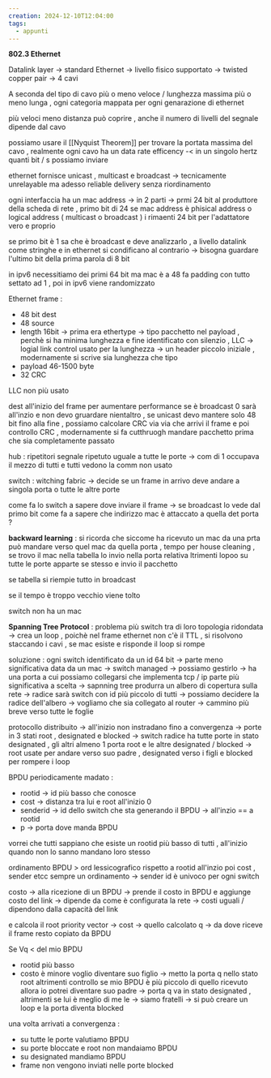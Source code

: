 ```yaml
---
creation: 2024-12-10T12:04:00
tags:
  - appunti
---
```

**802.3 Ethernet**

Datalink layer -> standard Ethernet -> livello fisico supportato -> twisted copper pair -> 4 cavi 

A seconda del tipo di cavo più o meno veloce / lunghezza massima più o meno lunga , ogni categoria mappata per ogni genarazione di ethernet 

più veloci meno distanza può coprire , anche il numero di livelli del segnale dipende dal cavo 

possiamo usare il [[Nyquist Theorem]] per trovare la portata massima del cavo , realmente ogni cavo ha un data rate efficency -< in un singolo hertz quanti bit / s possiamo inviare

ethernet fornisce unicast , multicast e broadcast -> tecnicamente unrelayable ma adesso reliable delivery senza riordinamento 

ogni interfaccia ha un mac address -> in 2 parti -> prmi 24 bit al produttore della scheda di rete , primo bit di 24 se mac address è phisical address o logical address ( multicast o broadcast ) i rimaenti 24 bit per l'adattatore vero e proprio 

se primo bit è 1 sa che è broadcast e deve analizzarlo , a livello datalink come stringhe e in ethernet si condificano al contrario -> bisogna guardare l'ultimo bit della prima parola di 8 bit 

in ipv6 necessitiamo dei primi 64 bit ma mac è a 48 fa padding con tutto settato ad 1 , poi in ipv6 viene randomizzato

Ethernet frame :
+ 48 bit dest
+ 48 source
+ length 16bit -> prima era ethertype -> tipo pacchetto nel payload , perchè si ha minima lunghezza e fine identificato con silenzio , LLC -> logial link control usato per la lunghezza -> un header piccolo iniziale , modernamente si scrive sia lunghezza che tipo 
+ payload 46-1500 byte
+ 32 CRC 

LLC non più usato

dest all'inizio del frame per aumentare performance se è broadcast 0 sarà all'inzio e non devo gruardare nientaltro , se unicast devo mantere solo 48 bit fino alla fine , possiamo calcolare CRC via via che arrivi il frame e poi controllo CRC , modernamente si fa cutthruogh mandare pacchetto prima che sia completamente passato

hub : ripetitori segnale ripetuto uguale a tutte le porte -> com di 1 occupava il mezzo di tutti e tutti vedono la comm non usato

switch : witching fabric -> decide se un frame in arrivo deve andare a singola porta o tutte le altre porte 

come fa lo switch a  sapere dove inviare il frame -> se broadcast lo vede dal primo bit
come fa a sapere che indirizzo mac è attaccato a quella det porta ? 

**backward learning** : 
si ricorda che siccome ha ricevuto un mac da una prta può mandare verso quel mac da quella porta , tempo per house cleaning , se trovo il mac nella tabella lo invio nella porta relativa ltrimenti lopoo su tutte le porte apparte se stesso e invio il pacchetto 

se tabella si riempie tutto in broadcast 

se il tempo è troppo vecchio viene tolto 

switch non ha un mac 

**Spanning Tree Protocol** : 
problema
più switch tra di loro topologia ridondata -> crea un loop , poichè nel frame ethernet non c'è il TTL , si risolvono staccando i cavi , se mac esiste e risponde il loop si rompe 

soluzione : 
ogni switch identificato da un id 64 bit -> parte meno significativa data da un mac -> switch managed -> possiamo gestirlo -> ha una porta a cui possiamo collegarsi che implementa tcp / ip 
parte più significativa a scelta -> sapnning tree produrra un albero di copertura sulla rete -> radice sarà switch con id più piccolo di tutti -> possiamo decidere la radice dell'albero -> vogliamo che sia collegato al router -> cammino più breve verso tutte le foglie 

protocollo distribuito -> all'inizio non instradano fino a convergenza -> porte in 3 stati root , designated e blocked -> switch radice ha tutte porte in stato designated , gli altri almeno 1 porta root e le altre designated / blocked -> root usate per andare verso suo padre , designated verso i figli e blocked per rompere i loop 

BPDU periodicamente madato : 
+ rootid -> id più basso che conosce  
+ cost -> distanza tra lui e root all'inizio 0
+ senderid -> id dello switch che sta generando il BPDU -> all'inzio == a rootid
+ p -> porta dove manda BPDU 

vorrei che tutti sappiano che esiste un rootid più basso di tutti , all'inizio quando non lo sanno mandano loro stesso

ordinamento BPDU > ord lessicografico rispetto a rootid all'inzio poi cost , sender etcc
sempre un ordinamento -> sender id è univoco per ogni switch 

costo -> alla ricezione di un BPDU -> prende il costo in BPDU e aggiunge costo del link -> dipende da come è configurata la rete -> costi uguali / dipendono dalla capacità del link

e calcola il root priority vector -> cost -> quello calcolato q -> da dove riceve il frame resto copiato da BPDU

Se Vq < del mio BPDU 
+ rootid più basso 
+ costo è minore
voglio diventare suo figlio -> metto la porta q nello stato root 
altrimenti controllo se mio BPDU è più piccolo di quello ricevuto allora io potrei diventare suo padre -> porta q va in stato designated , altrimenti se lui è meglio di me le -> siamo fratelli -> si può creare un loop e la porta diventa blocked 

una volta arrivati a convergenza : 
+ su tutte le porte valutiamo BPDU 
+ su porte bloccate e root non mandaiamo BPDU
+ su designated mandiamo BPDU 
+ frame non vengono inviati nelle porte blocked